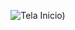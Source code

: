 <div align="center">
  
![Tela Inicio)](https://i.ibb.co/TkccQz2/Screenshot-2022-04-23-20-56-21-710-org-topoint-topoint.jpg)

</div>
